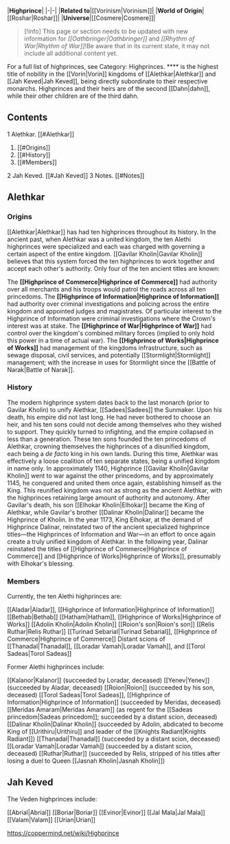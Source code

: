 |**Highprince**|
|-|-|
|**Related to**|[[Vorinism\|Vorinism]]|
|**World of Origin**|[[Roshar\|Roshar]]|
|**Universe**|[[Cosmere\|Cosmere]]|

> [!info] This page or section needs to be updated with new information for *[[Oathbringer\|Oathbringer]]* and *[[Rhythm of War\|Rhythm of War]]*!Be aware that in its current state, it may not include all additional content yet.

For a full list of highprinces, see Category: Highprinces.
**** is the highest title of nobility in the [[Vorin\|Vorin]] kingdoms of [[Alethkar\|Alethkar]] and [[Jah Keved\|Jah Keved]], being directly subordinate to their respective monarchs. Highprinces and their heirs are of the second [[Dahn\|dahn]], while their other children are of the third dahn.

## Contents

1 Alethkar. [[#Alethkar]] 

1. [[#Origins]] 
1. [[#History]] 
1. [[#Members]] 


2 Jah Keved. [[#Jah Keved]] 
3 Notes. [[#Notes]] 


## Alethkar
### Origins
[[Alethkar\|Alethkar]] has had ten highprinces throughout its history. In the ancient past, when Alethkar was a united kingdom, the ten Alethi highprinces were specialized and each was charged with governing a certain aspect of the entire kingdom. [[Gavilar Kholin\|Gavilar Kholin]] believes that this system forced the ten highprinces to work together and accept each other's authority. Only four of the ten ancient titles are known:

The **[[Highprince of Commerce\|Highprince of Commerce]]** had authority over all merchants and his troops would patrol the roads across all ten princedoms.
The **[[Highprince of Information\|Highprince of Information]]** had authority over criminal investigations and policing across the entire kingdom and appointed judges and magistrates. Of particular interest to the Highprince of Information were criminal investigations where the Crown's interest was at stake.
The **[[Highprince of War\|Highprince of War]]** had control over the kingdom's combined military forces (implied to only hold this power in a time of actual war).
The **[[Highprince of Works\|Highprince of Works]]** had management of the kingdoms infrastructure, such as sewage disposal, civil services, and potentially [[Stormlight\|Stormlight]] management; with the increase in uses for Stormlight since the [[Battle of Narak\|Battle of Narak]].
### History
The modern highprince system dates back to the last monarch (prior to Gavilar Kholin) to unify Alethkar, [[Sadees\|Sadees]] the Sunmaker. Upon his death, his empire did not last long. He had never bothered to choose an heir, and his ten sons could not decide among themselves who they wished to support. They quickly turned to infighting, and the empire collapsed in less than a generation. These ten sons founded the ten princedoms of Alethkar, crowning themselves the highprinces of a disunified kingdom, each being a *de facto* king in his own lands. During this time, Alethkar was effectively a loose coalition of ten separate states, being a unified kingdom in name only.
In approximately 1140, Highprince [[Gavilar Kholin\|Gavilar Kholin]] went to war against the other princedoms, and by approximately 1145, he conquered and united them once again, establishing himself as the King. This reunified kingdom was not as strong as the ancient Alethkar, with the highprinces retaining large amount of authority and autonomy.
After Gavilar's death, his son [[Elhokar Kholin\|Elhokar]] became the King of Alethkar, while Gavilar's brother [[Dalinar Kholin\|Dalinar]] became the Highprince of Kholin. In the year 1173, King Elhokar, at the demand of Highprince Dalinar, reinstated two of the ancient specialized highprince titles—the Highprinces of Information and War—in an effort to once again create a truly unified kingdom of Alethkar.
In the following year, Dalinar reinstated the titles of [[Highprince of Commerce\|Highprince of Commerce]] and [[Highprince of Works\|Highprince of Works]], presumably with Elhokar's blessing.

### Members
Currently, the ten Alethi highprinces are:


[[Aladar\|Aladar]], [[Highprince of Information\|Highprince of Information]]
[[Bethab\|Bethab]]
[[Hatham\|Hatham]], [[Highprince of Works\|Highprince of Works]]
[[Adolin Kholin\|Adolin Kholin]]
[[Roion's son\|Roion's son]]
[[Relis Ruthar\|Relis Ruthar]]
[[Turinad Sebarial\|Turinad Sebarial]], [[Highprince of Commerce\|Highprince of Commerce]]
Distant scions of [[Thanadal\|Thanadal]], [[Loradar Vamah\|Loradar Vamah]], and [[Torol Sadeas\|Torol Sadeas]]

Former Alethi highprinces include:


[[Kalanor\|Kalanor]] (succeeded by Loradar, deceased)
[[Yenev\|Yenev]] (succeeded by Aladar, deceased)
[[Roion\|Roion]] (succeeded by his son, deceased)
[[Torol Sadeas\|Torol Sadeas]], [[Highprince of Information\|Highprince of Information]] (succeeded by Meridas, deceased)
[[Meridas Amaram\|Meridas Amaram]] (as regent for the [[Sadeas princedom\|Sadeas princedom]]; succeeded by a distant scion, deceased)
[[Dalinar Kholin\|Dalinar Kholin]] (succeeded by Adolin, abdicated to become King of [[Urithiru\|Urithiru]] and leader of the [[Knights Radiant\|Knights Radiant]])
[[Thanadal\|Thanadal]] (succeeded by a distant scion, deceased)
[[Loradar Vamah\|Loradar Vamah]] (succeeded by a distant scion, deceased)
[[Ruthar\|Ruthar]] (succeeded by Relis, stripped of his titles after losing a duel to Queen [[Jasnah Kholin\|Jasnah Kholin]])

## Jah Keved
The Veden highprinces include:


[[Abrial\|Abrial]]
[[Boriar\|Boriar]]
[[Evinor\|Evinor]]
[[Jal Mala\|Jal Mala]]
[[Valam\|Valam]]
[[Urian\|Urian]]



https://coppermind.net/wiki/Highprince